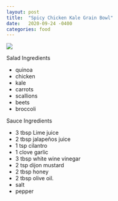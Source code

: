 ```yaml
---
layout: post
title:  "Spicy Chicken Kale Grain Bowl"
date:   2020-09-24 -0400
categories: food
---
```

![](../assets/images/chicken_kale_grain_bowl.jpg)

Salad Ingredients

* quinoa
* chicken
* kale
* carrots
* scallions
* beets
* broccoli

Sauce Ingredients

* 3 tbsp Lime juice
* 2 tbsp jalapeños juice
* 1 tsp cilantro
* 1 clove garlic
* 3 tbsp white wine vinegar
* 2 tsp dijon mustard
* 2 tbsp honey
* 2 tbsp olive oil.
* salt
* pepper